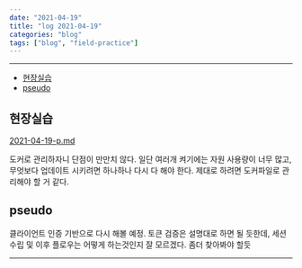 ```yaml
---
date: "2021-04-19"
title: "log 2021-04-19"
categories: "blog"
tags: ["blog", "field-practice"]
---
```


----------

- [현장실습](#현장실습)
- [pseudo](#pseudo)

## 현장실습

[2021-04-19-p.md](./2021-04-19-p.md)

도커로 관리하자니 단점이 만만치 않다.
일단 여러개 켜기에는 자원 사용량이 너무 많고, 무엇보다 업데이트 시키려면 하나하나 다시 다 해야 한다. 제대로 하려면 도커파일로 관리해야 할 거 같다.

## pseudo

클라이언트 인증 기반으로 다시 해볼 예정. 토큰 검증은 설명대로 하면 될 듯한데, 세션 수립 및 이후 플로우는 어떻게 하는것인지 잘 모르겠다. 좀더 찾아봐야 할듯

----------
